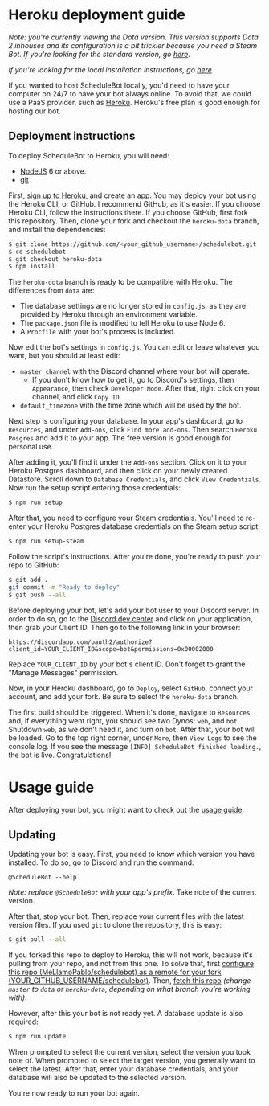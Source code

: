 # Heroku deployment guide

*Note: you're currently viewing the Dota version. This version supports Dota 2 inhouses and its
configuration is a bit trickier because you need a Steam Bot. If you're looking for the standard
version, go
[here](https://github.com/MeLlamoPablo/schedulebot/tree/heroku#heroku-deployment-guide).*

*If you're looking for the local installation instructions, go
[here](https://github.com/MeLlamoPablo/schedulebot/tree/dota#schedulebot--dota-edition).*

If you wanted to host ScheduleBot locally, you'd need to have your computer on 24/7 to have your
bot always online. To avoid that, we could use a PaaS provider, such as
[Heroku](https://www.heroku.com/). Heroku's free plan is good enough for hosting our bot.

## Deployment instructions

To deploy ScheduleBot to Heroku, you will need:

* [NodeJS](https://nodejs.org/en/download/) 6 or above.
* [git](https://git-scm.com/downloads).

First, [sign up to Heroku](https://signup.heroku.com/), and create an app. You may deploy your
bot using the Heroku CLI, or GitHub. I recommend GitHub, as it's easier. If you choose Heroku
CLI, follow the instructions there. If you choose GitHub, first fork this repository. Then, clone
your fork and checkout the `heroku-dota` branch, and install the dependencies:

```sh
$ git clone https://github.com/<your_github_username>/schedulebot.git
$ cd schedulebot
$ git checkout heroku-dota
$ npm install
```

The `heroku-dota` branch is ready to be compatible with Heroku. The differences from `dota` are:

* The database settings are no longer stored in `config.js`, as they are provided by Heroku through
an environment variable.
* The `package.json` file is modified to tell Heroku to use Node 6.
* A `Procfile` with your bot's process is included.

Now edit the bot's settings in `config.js`. You can edit or leave whatever you want, but you should
at least edit:

* `master_channel` with the Discord channel where your bot will operate.
	* If you don't know how to get it, go to Discord's settings, then `Appearance`, then check
	`Developer Mode`. After that, right click on your channel, and click `Copy ID`.
* `default_timezone` with the time zone which will be used by the bot.

Next step is configuring your database. In your app's dashboard, go to `Resources`, and under
`Add-ons`, click `Find more add-ons`. Then search `Heroku Posgres` and add it to your app. The
free version is good enough for personal use.

After adding it, you'll find it under the `Add-ons` section. Click on it to your Heroku Postgres
dashboard, and then click on your newly created Datastore. Scroll down to `Database Credentials`,
 and click `View Credentials`. Now run the setup script entering those credentials:

```sh
$ npm run setup
```

After that, you need to configure your Steam credentials. You'll need to re-enter your Heroku 
Postgres database credentials on the Steam setup script.

```sh
$ npm run setup-steam
```

Follow the script's instructions. After you're done, you're ready to push your repo to GitHub:

```sh
$ git add .
git commit -m "Ready to deploy"
$ git push --all
```

Before deploying your bot, let's add your bot user to your Discord server. In order to do so, go 
to the [Discord dev center](https://discordapp.com/developers/applications/me/) and click on your
application, then grab your Client ID. Then go to the following link in your browser:
 
```
https://discordapp.com/oauth2/authorize?client_id=YOUR_CLIENT_ID&scope=bot&permissions=0x00002000
```

Replace `YOUR_CLIENT_ID` by your bot's client ID. Don't forget to grant the "Manage Messages" 
permission.

Now, in your Heroku dashboard, go to `Deploy`, select `GitHub`, connect your account, and add
your fork. Be sure to select the `heroku-dota` branch.

The first build should be triggered. When it's done, navigate to `Resources`, and, if everything
went right, you should see two Dynos: `web`, and `bot`. Shutdown `web`, as we don't need it, and
turn on `bot`. After that, your bot will be loaded. Go to the top right corner, under `More`,
then `View Logs` to see the console log. If you see the message
`[INFO] ScheduleBot finished loading.`, the bot is live. Congratulations!

# Usage guide

After deploying your bot, you might want to check out the
[usage guide](https://github.com/MeLlamoPablo/schedulebot/blob/dota/usage/usage-guide.md).

## Updating

Updating your bot is easy. First, you need to know which version you have installed. To do so, go
to Discord and run the command:

```
@ScheduleBot --help
```

*Note: replace `@ScheduleBot` with your app's prefix*. Take note of the current version.

After that, stop your bot. Then, replace your current files with the latest version files. If you
used `git` to clone the repository, this is easy:

```sh
$ git pull --all
```

If you forked this repo to deploy to Heroku, this will not work, because it's pulling from your repo, and not from this one. To solve that, first [configure this repo (MeLlamoPablo/schedulebot) as a remote for your fork (YOUR_GITHUB_USERNAME/schedulebot)](https://help.github.com/articles/configuring-a-remote-for-a-fork/). Then, [fetch this repo](https://help.github.com/articles/syncing-a-fork/) *(change `master` to `dota` or `heroku-dota`, depending on what branch you're working with)*.

However, after this your bot is not ready yet. A database update is also required:

```sh
$ npm run update
```

When prompted to select the current version, select the version you took note of. When prompted 
to select the target version, you generally want to select the latest. After that, enter your 
database credentials, and your database will also be updated to the selected version.

You're now ready to run your bot again.